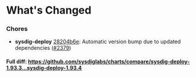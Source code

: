 # What's Changed

### Chores
- **sysdig-deploy** [28204b6e](https://github.com/sysdiglabs/charts/commit/28204b6ead63885a08be28b677e33a758e538b7c): Automatic version bump due to updated dependencies ([#2379](https://github.com/sysdiglabs/charts/issues/2379))
#### Full diff: https://github.com/sysdiglabs/charts/compare/sysdig-deploy-1.93.3...sysdig-deploy-1.93.4
